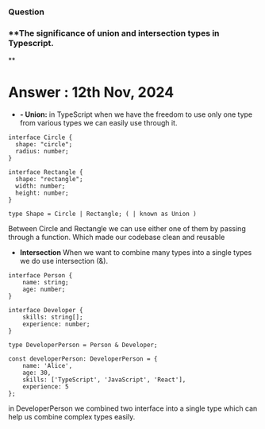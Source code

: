 ### Question

### \*\*The significance of union and intersection types in Typescript.

\*\*

# Answer : 12th Nov, 2024

- **- Union:**
  in TypeScript when we have the freedom to use only one type from various types we can easily use through it.

```
interface Circle {
  shape: "circle";
  radius: number;
}

interface Rectangle {
  shape: "rectangle";
  width: number;
  height: number;
}

type Shape = Circle | Rectangle; ( | known as Union )
```

Between Circle and Rectangle we can use either one of them by passing through a function. Which made our codebase clean and reusable

- **Intersection**
  When we want to combine many types into a single types we do use intersection (&).

```
interface Person {
    name: string;
    age: number;
}

interface Developer {
    skills: string[];
    experience: number;
}

type DeveloperPerson = Person & Developer;

const developerPerson: DeveloperPerson = {
    name: 'Alice',
    age: 30,
    skills: ['TypeScript', 'JavaScript', 'React'],
    experience: 5
};
```

in DeveloperPerson we combined two interface into a single type which can help us combine complex types easily.
